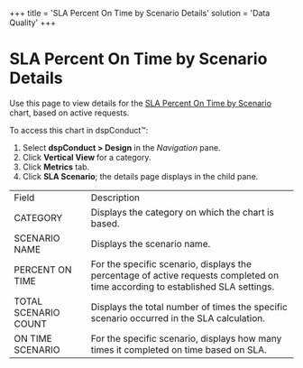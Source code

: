 +++
title = 'SLA Percent On Time by Scenario Details'
solution = 'Data Quality'
+++

# SLA Percent On Time by Scenario Details

Use this page to view details for the [SLA Percent On Time by
Scenario](SLA_Percent_On_Time_by_Scenario.htm) chart, based on active
requests.

To access this chart in dspConduct™:

1.  Select **dspConduct \> Design** in the *Navigation* pane.
2.  Click **Vertical View <span style="font-weight: normal;">for a
    category</span>**.
3.  Click **Metrics** tab.
4.  Click **SLA Scenario**; the details page displays in the child
pane.

|                      |                                                                                                                                |
| -------------------- | ------------------------------------------------------------------------------------------------------------------------------ |
| Field                | Description                                                                                                                    |
| CATEGORY             | Displays the category on which the chart is based.                                                                             |
| SCENARIO NAME        | Displays the scenario name.                                                                                                    |
| PERCENT ON TIME      | For the specific scenario, displays the percentage of active requests completed on time according to established SLA settings. |
| TOTAL SCENARIO COUNT | Displays the total number of times the specific scenario occurred in the SLA calculation.                                      |
| ON TIME SCENARIO     | For the specific scenario, displays how many times it completed on time based on SLA.                                          |
